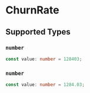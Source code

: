 # ChurnRate


## Supported Types

### `number`

```typescript
const value: number = 128403;
```

### `number`

```typescript
const value: number = 1284.03;
```

